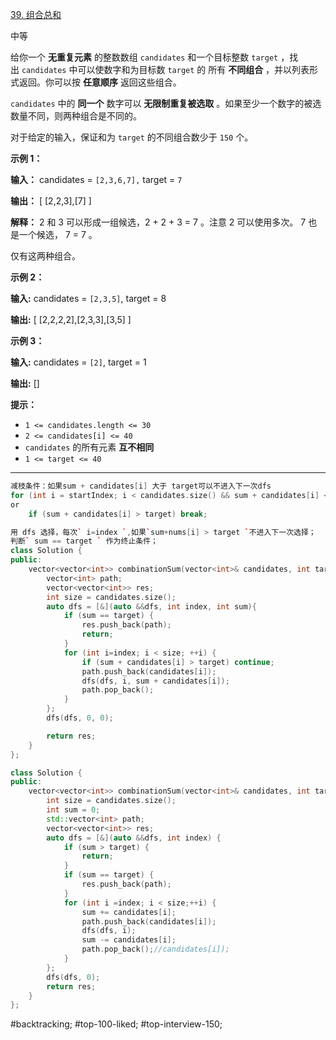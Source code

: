 [39. 组合总和](https://leetcode.cn/problems/combination-sum/)

中等

给你一个 **无重复元素** 的整数数组 `candidates` 和一个目标整数 `target` ，找出 `candidates` 中可以使数字和为目标数 `target` 的 所有 **不同组合** ，并以列表形式返回。你可以按 **任意顺序** 返回这些组合。

`candidates` 中的 **同一个** 数字可以 **无限制重复被选取** 。如果至少一个数字的被选数量不同，则两种组合是不同的。 

对于给定的输入，保证和为 `target` 的不同组合数少于 `150` 个。

**示例 1：**

**输入：** candidates = `[2,3,6,7],` target = `7`

**输出：** [ [2,2,3],[7] ]

**解释：**
2 和 3 可以形成一组候选，2 + 2 + 3 = 7 。注意 2 可以使用多次。
7 也是一个候选， 7 = 7 。

仅有这两种组合。

**示例 2：**

**输入:** candidates = `[2,3,5]`, target = 8

**输出:** [ [2,2,2,2],[2,3,3],[3,5] ]

**示例 3：**

**输入:** candidates = `[2]`, target = 1

**输出:** []

**提示：**

- `1 <= candidates.length <= 30`
- `2 <= candidates[i] <= 40`
- `candidates` 的所有元素 **互不相同**
- `1 <= target <= 40`

---- ----
```c
减枝条件：如果sum + candidates[i] 大于 target可以不进入下一次dfs
for (int i = startIndex; i < candidates.size() && sum + candidates[i] <= target; i++)
or
    if (sum + candidates[i] > target) break;
```


```cpp
用 dfs 选择，每次` i=index `,如果`sum+nums[i] > target `不进入下一次选择；
判断` sum == target ` 作为终止条件；
class Solution {
public:
    vector<vector<int>> combinationSum(vector<int>& candidates, int target) {
        vector<int> path;
        vector<vector<int>> res;
        int size = candidates.size();
        auto dfs = [&](auto &&dfs, int index, int sum){
            if (sum == target) {
                res.push_back(path);
                return;
            }
            for (int i=index; i < size; ++i) {
                if (sum + candidates[i] > target) continue;
                path.push_back(candidates[i]);
                dfs(dfs, i, sum + candidates[i]);
                path.pop_back();
            }
        };
        dfs(dfs, 0, 0);

        return res;
    }
};
```

```cpp
class Solution {
public:
    vector<vector<int>> combinationSum(vector<int>& candidates, int target) {
        int size = candidates.size();
        int sum = 0;
        std::vector<int> path;
        vector<vector<int>> res;
        auto dfs = [&](auto &&dfs, int index) {
            if (sum > target) {
                return;
            }
            if (sum == target) {
                res.push_back(path);
            }
            for (int i =index; i < size;++i) {
                sum += candidates[i];
                path.push_back(candidates[i]);
                dfs(dfs, i);
                sum -= candidates[i];
                path.pop_back();//candidates[i]);
            }
        };
        dfs(dfs, 0);
        return res;
    }
};
```
#backtracking; #top-100-liked; #top-interview-150; 
